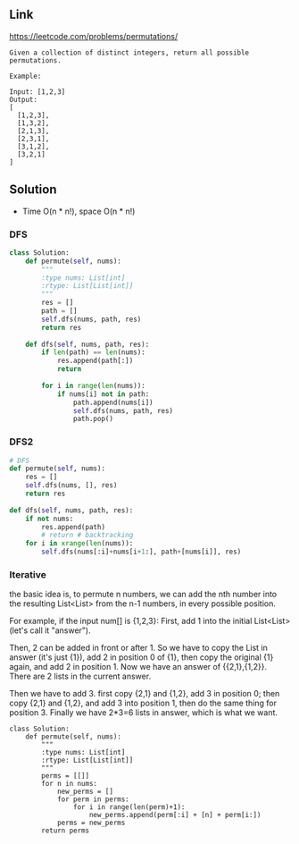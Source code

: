 ## Link
https://leetcode.com/problems/permutations/
```
Given a collection of distinct integers, return all possible permutations.

Example:

Input: [1,2,3]
Output:
[
  [1,2,3],
  [1,3,2],
  [2,1,3],
  [2,3,1],
  [3,1,2],
  [3,2,1]
]
```
## Solution
- Time O(n * n!), space O(n * n!)
### DFS
```python
class Solution:
    def permute(self, nums):
        """
        :type nums: List[int]
        :rtype: List[List[int]]
        """
        res = []
        path = []
        self.dfs(nums, path, res)
        return res
     
    def dfs(self, nums, path, res):
        if len(path) == len(nums):
            res.append(path[:])
            return
        
        for i in range(len(nums)):
            if nums[i] not in path:
                path.append(nums[i])
                self.dfs(nums, path, res)
                path.pop()
```
### DFS2
```python
# DFS
def permute(self, nums):
    res = []
    self.dfs(nums, [], res)
    return res
    
def dfs(self, nums, path, res):
    if not nums:
        res.append(path)
        # return # backtracking
    for i in xrange(len(nums)):
        self.dfs(nums[:i]+nums[i+1:], path+[nums[i]], res)
```
### Iterative

the basic idea is, to permute n numbers, we can add the nth number into the resulting List<List<Integer>> from the n-1 numbers, in every possible position.

For example, if the input num[] is {1,2,3}: First, add 1 into the initial List<List<Integer>> (let's call it "answer").

Then, 2 can be added in front or after 1. So we have to copy the List in answer (it's just {1}), add 2 in position 0 of {1}, then copy the original {1} again, and add 2 in position 1. Now we have an answer of {{2,1},{1,2}}. There are 2 lists in the current answer.

Then we have to add 3. first copy {2,1} and {1,2}, add 3 in position 0; then copy {2,1} and {1,2}, and add 3 into position 1, then do the same thing for position 3. Finally we have 2*3=6 lists in answer, which is what we want.
```
class Solution:
    def permute(self, nums):
        """
        :type nums: List[int]
        :rtype: List[List[int]]
        """
        perms = [[]]
        for n in nums:
            new_perms = []
            for perm in perms:
                for i in range(len(perm)+1):
                    new_perms.append(perm[:i] + [n] + perm[i:])
            perms = new_perms
        return perms
```
